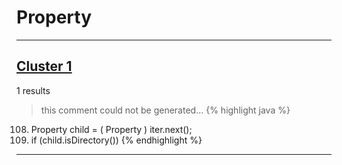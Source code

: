 # Property

***

## [Cluster 1](./1)
1 results
> this comment could not be generated...
{% highlight java %}
108. Property child     = ( Property ) iter.next();
111. if (child.isDirectory())
{% endhighlight %}

***

